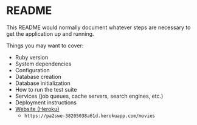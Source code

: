 # README

This README would normally document whatever steps are necessary to get the application up and running.

Things you may want to cover:

* Ruby version
* System dependencies
* Configuration
* Database creation
* Database initialization
* How to run the test suite
* Services (job queues, cache servers, search engines, etc.)
* Deployment instructions
* [Website (Heroku)](`https://pa2swe-38205038a61d.herokuapp.com/movies`)
  * `https://pa2swe-38205038a61d.herokuapp.com/movies`
